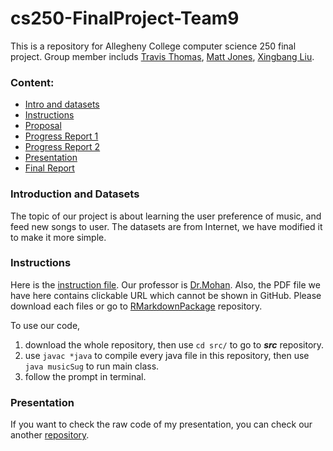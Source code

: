 # cs250-FinalProject-Team9

This is a repository for Allegheny College computer science 250 final project. Group member includs [Travis Thomas](https://github.com/TravisThomasAC), [Matt Jones](https://github.com/JattMones), [Xingbang Liu](https://github.com/liux2).

### Content:

- [Intro and datasets](#introduction-and-datasets)
- [Instructions](#instructions)
- [Proposal](Proposal.pdf)
- [Progress Report 1](ProgressReport1.pdf)
- [Progress Report 2](ProgressReport2.pdf)
- [Presentation](#presentation)
- [Final Report](FinalReport.pdf)

### Introduction and Datasets

The topic of our project is about learning the user preference of music, and feed new songs to user. The datasets are from Internet, we have modified it to make it more simple.

### Instructions

Here is the [instruction file](/instructions/project.pdf). Our professor is [Dr.Mohan](https://github.com/amohangit).
Also, the PDF file we have here contains clickable URL which cannot be shown in GitHub. Please download each files or go to [RMarkdownPackage](/RMarkdownPackage) repository.

To use our code,

1. download the whole repository, then use ```cd src/``` to go to ***src*** repository.
2. use ```javac *java``` to compile every java file in this repository, then use ```java musicSug``` to run main class.
3. follow the prompt in terminal.

### Presentation

If you want to check the raw code of my presentation, you can check our another [repository]().
